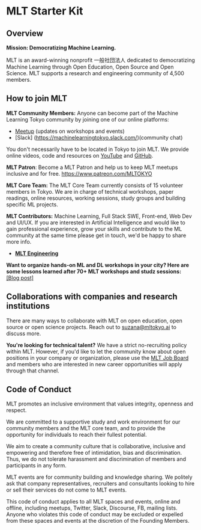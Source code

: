 # MLT Starter Kit

## Overview
**Mission: Democratizing Machine Learning.**

MLT is an award-winning nonprofit 一般社団法人 dedicated to democratizing Machine Learning through Open Education, Open Source and Open Science. MLT supports a research and engineering community of 4,500 members.

## How to join MLT
**MLT Community Members:** Anyone can become part of the Machine Learning Tokyo community by joining one of our online platforms:

- [Meetup](https://meetup.com/Machine-Learning-Tokyo/) (updates on workshops and events)
- [Slack] (https://machinelearningtokyo.slack.com/)(community chat)

You don't necessarily have to be located in Tokyo to join MLT. We provide online videos, code and resources on [YouTube](https://www.youtube.com/MLTOKYO) and [GitHub](https://github.com/Machine-Learning-Tokyo).

**MLT Patron**: Become a MLT Patron and help us to keep MLT meetups inclusive and for free. https://www.patreon.com/MLTOKYO

**MLT Core Team:** The MLT Core Team currently consists of 15 volunteer members in Tokyo. We are in charge of technical workshops, paper readings, online resources, working sessions, study groups and building specific ML projects. 

**MLT Contributors:** Machine Learning, Full Stack SWE, Front-end, Web Dev and UI/UX. If you are interested in Artificial Intelligence and would like to gain professional experience, grow your skills and contribute to the ML community at the same time please get in touch, we'd be happy to share more info. 


- [**MLT Engineering**](https://goo.gl/forms/6QYTyFZxcxTwaGWk2)

**Want to organize hands-on ML and DL workshops in your city? Here are some lessons learned after 70+ MLT workshops and studz sessions:** [[Blog post]](https://medium.com/@machine.learning.tokyo/mlt-best-practices-how-to-organize-hands-on-deep-learning-workshops-and-paper-readings-f19a0733a454)


## Collaborations with companies and research institutions

There are many ways to collaborate with MLT on open education, open source or open science projects. Reach out to suzana@mltokyo.ai to discuss more.

**You're looking for technical talent?** We have a strict no-recruiting policy within MLT. However, if you'd like to let the community know about open positions in your company or organization, please use the [MLT Job Board](https://machinelearningtokyo.com/ml-jobs/) and members who are interested in new career opportunities will apply through that channel.


## Code of Conduct

MLT promotes an inclusive environment that values integrity, openness and respect. 

We are committed to a supportive study and work environment for our community members and the MLT core team, and to provide the opportunity for individuals to reach their fullest potential. 

We aim to create a community culture that is collaborative, inclusive and empowering and therefore free of intimidation, bias and discrimination. Thus, we do not tolerate harassment and discrimination of members and participants in any form. 

MLT events are for community building and knowledge sharing. We politely ask that company representatives, recruiters and consultants looking to hire or sell their services do not come to MLT events.

This code of conduct applies to all MLT spaces and events, online and offline, including meetups, Twitter, Slack, Discourse, FB, mailing lists. Anyone who violates this code of conduct may be excluded or expelled from these spaces and events at the discretion of the Founding Members.
